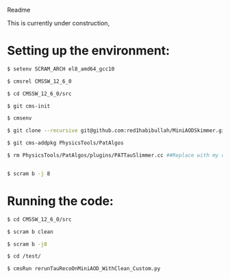 Readme


This is currently under construction, 

# Setting up the environment:

```bash
$ setenv SCRAM_ARCH el8_amd64_gcc10 

$ cmsrel CMSSW_12_6_0

$ cd CMSSW_12_6_0/src

$ git cms-init

$ cmsenv

$ git clone --recursive git@github.com:red1habibullah/MiniAODSkimmer.git -b UL_12X_2018

$ git cms-addpkg PhysicsTools/PatAlgos

$ rm PhysicsTools/PatAlgos/plugins/PATTauSlimmer.cc ##Replace with my own writen by redwan


$ scram b -j 8
```


# Running the code:

```bash
$ cd CMSSW_12_6_0/src

$ scram b clean

$ scram b -j8

$ cd /test/

$ cmsRun rerunTauRecoOnMiniAOD_WithClean_Custom.py
```
